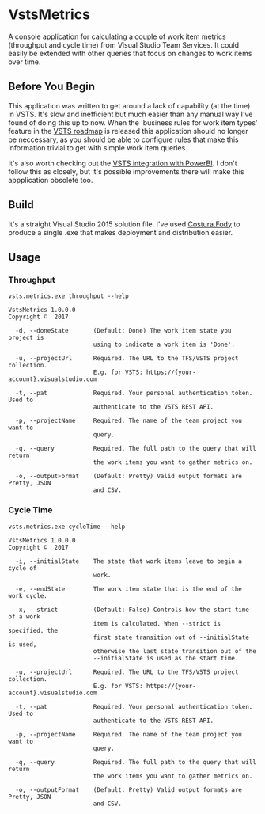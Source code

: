 # VstsMetrics
A console application for calculating a couple of work item metrics (throughput and cycle time) from Visual Studio Team Services. It could easily be extended with other queries that focus on changes to work items over time.

## Before You Begin
This application was written to get around a lack of capability (at the time) in VSTS. It's slow and inefficient but much easier than any manual way I've found of doing this up to now. When the 'business rules for work item types' feature in the [VSTS roadmap](https://blogs.msdn.microsoft.com/visualstudioalm/2017/01/26/team-services-process-customization-roadmap-jan-2017/) is released this application should no longer be neccessary, as you should be able to configure rules that make this information trivial to get with simple work item queries.

It's also worth checking out the [VSTS integration with PowerBI](https://www.visualstudio.com/en-us/docs/report/powerbi/connect-vso-pbi-vs). I don't follow this as closely, but it's possible improvements there will make this appplication obsolete too.

## Build 

It's a straight Visual Studio 2015 solution file. I've used [Costura.Fody](https://github.com/Fody/Costura) to produce a single .exe that makes deployment and distribution easier.

## Usage

### Throughput

```
vsts.metrics.exe throughput --help

VstsMetrics 1.0.0.0
Copyright ©  2017

  -d, --doneState       (Default: Done) The work item state you project is
                        using to indicate a work item is 'Done'.

  -u, --projectUrl      Required. The URL to the TFS/VSTS project collection.
                        E.g. for VSTS: https://{your-account}.visualstudio.com

  -t, --pat             Required. Your personal authentication token. Used to
                        authenticate to the VSTS REST API.

  -p, --projectName     Required. The name of the team project you want to
                        query.

  -q, --query           Required. The full path to the query that will return
                        the work items you want to gather metrics on.

  -o, --outputFormat    (Default: Pretty) Valid output formats are Pretty, JSON
                        and CSV.
```

### Cycle Time

```
vsts.metrics.exe cycleTime --help

VstsMetrics 1.0.0.0
Copyright ©  2017

  -i, --initialState    The state that work items leave to begin a cycle of
                        work.

  -e, --endState        The work item state that is the end of the work cycle.

  -x, --strict          (Default: False) Controls how the start time of a work
                        item is calculated. When --strict is specified, the
                        first state transition out of --initialState is used,
                        otherwise the last state transition out of the
                        --initialState is used as the start time.

  -u, --projectUrl      Required. The URL to the TFS/VSTS project collection.
                        E.g. for VSTS: https://{your-account}.visualstudio.com

  -t, --pat             Required. Your personal authentication token. Used to
                        authenticate to the VSTS REST API.

  -p, --projectName     Required. The name of the team project you want to
                        query.

  -q, --query           Required. The full path to the query that will return
                        the work items you want to gather metrics on.

  -o, --outputFormat    (Default: Pretty) Valid output formats are Pretty, JSON
                        and CSV.

```
